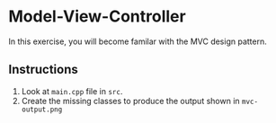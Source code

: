 # Model-View-Controller

In this exercise, you will become familar with the MVC design pattern.

## Instructions
1. Look at `main.cpp` file in `src`. 
1. Create the missing classes to produce the output shown in `mvc-output.png`

